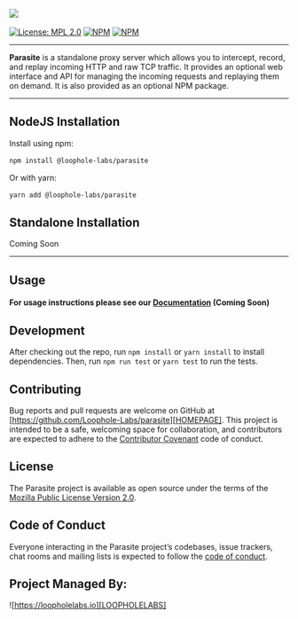 ![][PARASITE]

[![License: MPL 2.0](https://img.shields.io/badge/License-MPL%202.0-brightgreen.svg)](https://opensource.org/licenses/MPL-2.0) [![NPM](https://badgen.net/npm/v/@loophole-labs/parasite)](https://npmjs.com/package/@loophole-labs/parasite) [![NPM](https://badgen.net/npm/dm/@loophole-labs/parasite)](https://npmjs.com/package/@loophole-labs/parasite)

---

**Parasite** is a standalone proxy server which allows you to intercept, record, and replay incoming HTTP and raw TCP traffic. It provides an optional web interface and API for managing the incoming requests and replaying them on demand. It is also provided as an optional NPM package.

---

## NodeJS Installation

Install using npm:

```bash
npm install @loophole-labs/parasite
```

Or with yarn:
```bash
yarn add @loophole-labs/parasite
```

## Standalone Installation
Coming Soon

---

## Usage

#### For usage instructions please see our [Documentation][DOCUMENTATION] (Coming Soon)

## Development

After checking out the repo, run `npm install` or `yarn install` to install dependencies. Then, run `npm run test` or `yarn test` to run the tests.

## Contributing

Bug reports and pull requests are welcome on GitHub at [https://github.com/Loophole-Labs/parasite][HOMEPAGE]. This project is intended to be a safe, welcoming space for collaboration, and contributors are expected to adhere to the [Contributor Covenant](http://contributor-covenant.org) code of conduct.

## License

The Parasite project is available as open source under the terms of the [Mozilla Public License Version 2.0](https://www.mozilla.org/en-US/MPL/2.0/).

## Code of Conduct

Everyone interacting in the Parasite project’s codebases, issue trackers, chat rooms and mailing lists is expected to follow the [code of conduct](https://github.com/Loophole-Labs/parasite/blob/master/CODE_OF_CONDUCT.md).


## Project Managed By:
![https://loopholelabs.io][LOOPHOLELABS]

[HOMEPAGE]: https://github.com/Loophole-Labs/parasite
[DOCUMENTATION]: https://github.com/Loophole-Labs/parasite/blob/master/Documentation/DOCUMENTATION.md
[PARASITE]: assets/images/parasite.png
[LOOPHOLELABS]: assets/images/loopholelabs.svg